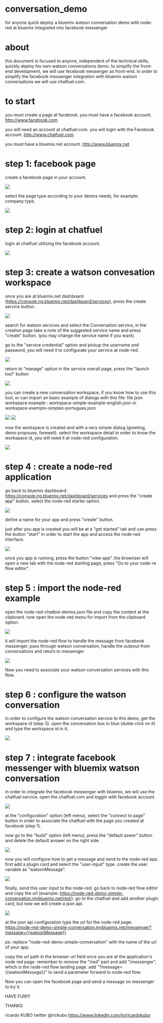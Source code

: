# conversation_demo
for anyone quick deploy a bluemix watson conversation demo with node-red at bluemix integrated into facebook messenger

# about
this document is focused to anyone, independent of the technical skills, quickly deploy his own watson conversations demo.
to simplify the front-end development, we will use fecebook messenger as front-end. 
in order to simplify the facebook messenger integration with bluemix watson conversations we will use chatfuel.com.

# to start
you must create a page at facebook. you must have a facebook account. http://www.facebook.com

you will need an account at chatfuel.com. you will login with the Facebook account. http://www.chatfuel.com

you must have a bluemix.net account. http://www.bluemix.net

# step 1: facebook page
create a facebook page in your account. 

<img src="https://github.com/rickubo/conversation_demo/blob/master/img/fb_create_page.png?raw=true">

select the page type according to your demos needs, for example: company type.

<img src="https://github.com/rickubo/conversation_demo/blob/master/img/fb_create_company.png?raw=true">

# step 2: login at chatfuel
login at chatfuel utilizing the facebook account.

<img src="https://github.com/rickubo/conversation_demo/blob/master/img/chatfuel.png?raw=true">

# step 3: create a watson convesation workspace
once you are at bluemix.net dashboard (https://console.ng.bluemix.net/dashboard/services), press the create service button.

<img src="https://github.com/rickubo/conversation_demo/blob/master/img/bm_create_svr.png?raw=true">

search for watson services and select the Conversation service, in the creation page take a note of the suggested service name and press "create" button. (you may change the service name if you want).

go to the "service credential" option and pickup the username and password, you will need it to configurate your service at node-red.

<img src="https://github.com/rickubo/conversation_demo/blob/master/img/bm_cv_serviCred.png?raw=true">

return to "manage" option in the service overall page, press the "launch tool" button

<img src="https://github.com/rickubo/conversation_demo/blob/master/img/bm_conv_launch.png?raw=true">

you can create a new conversation workspace, if you know how to use this tool, or can import an basic example of dialogs with this file:
file json workspace example : workspace-simple-example-english.json or workspace-exemplo-simples-portugues.json

<img src="https://github.com/rickubo/conversation_demo/blob/master/img/bm_cv_create_import.png?raw=true">

<img src="https://github.com/rickubo/conversation_demo/blob/master/img/bm_wk_id_import.png?raw=true">

now the workspace is created and with a very simple dialog (greeting, demo propouse, farewell). select the workspace detail in order to know the workspace id, you will need it at node-red configuration.

<img src="https://github.com/rickubo/conversation_demo/blob/master/img/bm_wk_detail_wks_id.png?raw=true">

# step 4 : create a node-red application
go back to bluemix dashboard: https://console.ng.bluemix.net/dashboard/services and press the "create app" button.
select the node-red starter option.

<img src="https://github.com/rickubo/conversation_demo/blob/master/img/bm_node-red-start.png?raw=true">

define a name for your app and press "create" button.

just after you app is created you will be at a "get started" tab and can press the button  "start" in order to start the app and access the node-red interface.

<img src="https://github.com/rickubo/conversation_demo/blob/master/img/bm_start_app.png?raw=true">

once you app is running, press the button "view app". the brownser will open a new tab with the node-red starting page, press "Go to your node-re flow editor".

# step 5 : import the node-red example
open the node-red-chatbot-demos.json file and copy the content at the clipboard.
now open the node-red menu for import from the clipboard option.

<img src="https://github.com/rickubo/conversation_demo/blob/master/img/nr-import.png?raw=true">

it will import the node-red flow to handle the message from facebook messenger, pass through watson conversation, handle the outpout from conversations and return to messenger. 

<img src="https://github.com/rickubo/conversation_demo/blob/master/img/nr-import-button.png?raw=true">

Now you need to associate your watson conversation services with this flow.


# step 6 : configure the watson conversation
in order to configure the watson conversation service to this demo, get the workspace id (step 3).
open the conversation box in blue (duble click on it) and type the workspace id in it. 

<img src="https://github.com/rickubo/conversation_demo/blob/master/img/nr-conv-wkid.png?raw=true">

# step 7 : integrate facebook messenger with bluemix watson conversation 
in order to integrate the facebook messenger with bluemix, we will use the chatfuel service. 
open the chatfuel.com and loggin with facebook account. 

<img src="https://github.com/rickubo/conversation_demo/blob/master/img/cf-config-face.png?raw=true">

at the "configuration" option (left menu), select the "connect to page" button in order to associate the chatfuel with the page you created at facebook (step 1).

now go to the "build" option (left menu), press the  "default aswer" button and delete the default answer on the right side.

<img src="https://github.com/rickubo/conversation_demo/blob/master/img/cf_default-delete.png?raw=true">

now you will configure how to get a message and send to the node-red app. 
first add a plugin card and select the "user-input" type. create the user variable as "watsonMessage".

<img src="https://github.com/rickubo/conversation_demo/blob/master/img/cf-userinput.png?raw=true">

finally, send this user input to the node-red. 
go back to node-red flow editor and copy the url (example: https://node-red-demo-simple-conversation.mybluemix.net/red/).
go to the chatfuel and add another plugin card, but now we will create a json api.

<img src="https://github.com/rickubo/conversation_demo/blob/master/img/cf-jsonapi.png?raw=true">

at the json api configuration type the url for the node-red page:
https://node-red-demo-simple-conversation.mybluemix.net/messenger?message={{watsonMessage}}

ps: replace "node-red-demo-simple-conversation" with the name of the url of your app.

copy the url path in the browser url field once you are at the application's node red page. remember to remove the "/red" part and add "/messenger", which is the node-red flow landing page. add "?message={{watsonMessage}}" to send a parameter forward to node-red flow.

Now you can open the facebook page and send a message on messenger to try it.

HAVE FUN!!!

THANKS

ricardo KUBO 
twitter @rickubo
https://www.linkedin.com/in/ricardokubo





